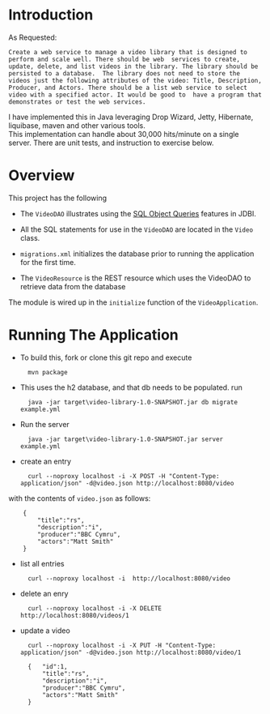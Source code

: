 # Introduction

As Requested:

  `Create a web service to manage a video library that is designed to perform and scale well. There should be web 
  services to create, update, delete, and list videos in the library. The library should be persisted to a database. 
  The library does not need to store the videos just the following attributes of the video: Title, Description, 
  Producer, and Actors. There should be a list web service to select video with a specified actor. It would be good to 
  have a program that demonstrates or test the web services.`
  
I have implemented this in Java leveraging Drop Wizard, Jetty, Hibernate, liquibase, maven and other various tools.  
This implementation can handle about 30,000 hits/minute on a single server.
There are unit tests, and instruction to exercise below.

# Overview

This project has the following

* The `VideoDAO` illustrates using the [SQL Object Queries](http://jdbi.org/sql_object_api_queries/) features in JDBI.

* All the SQL statements for use in the `VideoDAO` are located in the `Video` class.

* `migrations.xml` initializes the database prior to running the application for the first time.

* The `VideoResource` is the REST resource which uses the VideoDAO to retrieve data from the database

The module is wired up in the `initialize` function of the `VideoApplication`.

# Running The Application

* To build this, fork or clone this git repo and execute 
        
        mvn package

* This uses the h2 database, and that db needs to be populated.  run
        
        java -jar target\video-library-1.0-SNAPSHOT.jar db migrate example.yml

* Run the server

        java -jar target\video-library-1.0-SNAPSHOT.jar server example.yml
  
* create an entry
  
        curl --noproxy localhost -i -X POST -H "Content-Type: application/json" -d@video.json http://localhost:8080/video

with the contents of `video.json` as follows:

        {
            "title":"rs",
            "description":"i",
            "producer":"BBC Cymru",
            "actors":"Matt Smith"
        }

* list all entries
        
        curl --noproxy localhost -i  http://localhost:8080/video

* delete an enry
        
        curl --noproxy localhost -i -X DELETE http://localhost:8080/videos/1

* update a video
        
        curl --noproxy localhost -i -X PUT -H "Content-Type: application/json" -d@video.json http://localhost:8080/video/1

        {   "id":1,
            "title":"rs",
            "description":"i",
            "producer":"BBC Cymru",
            "actors":"Matt Smith"
        }
